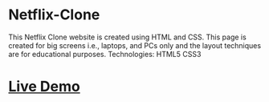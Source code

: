 # Netflix-Clone

This Netflix Clone website is created using HTML and CSS. This page is created for big screens i.e., laptops, and PCs only and the layout techniques are for educational purposes.
Technologies:
HTML5
CSS3
<h1><a href = "https://yashsrivastavaaa.github.io/Netflix-Clone/">Live Demo</a><h1>
